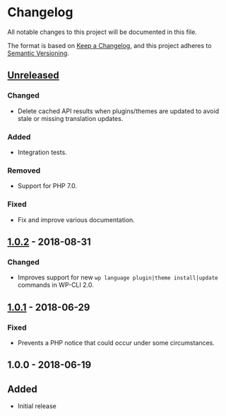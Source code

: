 # Changelog
All notable changes to this project will be documented in this file.

The format is based on [Keep a Changelog](https://keepachangelog.com/en/1.0.0/),
and this project adheres to [Semantic Versioning](https://semver.org/spec/v2.0.0.html).

## [Unreleased]
### Changed
* Delete cached API results when plugins/themes are updated to avoid stale or missing translation updates.

### Added
* Integration tests.

### Removed
* Support for PHP 7.0.

### Fixed
* Fix and improve various documentation.

## [1.0.2] - 2018-08-31

### Changed
* Improves support for new `wp language plugin|theme install|update` commands in WP-CLI 2.0.

## [1.0.1] - 2018-06-29

### Fixed
* Prevents a PHP notice that could occur under some circumstances.

## 1.0.0 - 2018-06-19

## Added
* Initial release

[Unreleased]: https://github.com/wearerequired/traduttore-registry/compare/1.0.2...HEAD
[1.0.2]: https://github.com/wearerequired/traduttore-registry/compare/1.0.1...1.0.2
[1.0.1]: https://github.com/wearerequired/traduttore-registry/compare/1.0.0...1.0.1
